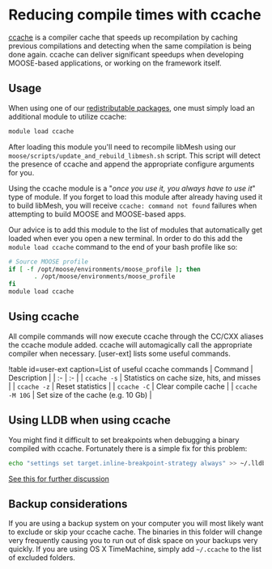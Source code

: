 # Reducing compile times with ccache

[ccache](http://ccache.samba.org/) is a compiler cache that speeds up recompilation by caching previous compilations and detecting when the same compilation is being done again. ccache can deliver significant speedups when developing MOOSE-based applications, or working on the framework itself.

## Usage

When using one of our [redistributable packages](getting_started/index.md), one must simply load an additional module to utilize ccache:

```bash
module load ccache
```

After loading this module you'll need to recompile libMesh using our `moose/scripts/update_and_rebuild_libmesh.sh` script. This script will detect the presence of ccache and append the appropriate configure arguments for you.  

Using the ccache module is a "*once you use it, you always have to use it*" type of module. If you forget to load this module after already having used it to build libMesh, you will receive `ccache: command not found` failures when attempting to build MOOSE and MOOSE-based apps.  

Our advice is to add this module to the list of modules that automatically get loaded when ever you open a new terminal. In order to do this add the `module load ccache` command to the end of your bash profile like so:

```bash
# Source MOOSE profile
if [ -f /opt/moose/environments/moose_profile ]; then
       . /opt/moose/environments/moose_profile
fi
module load ccache
```

## Using ccache

All compile commands will now execute ccache through the CC/CXX aliases the ccache module added. ccache will automagically call the appropriate compiler when necessary. [user-ext] lists some useful commands.

!table id=user-ext caption=List of useful ccache commands
| Command | Description |
| :- | :- |
| `ccache -s` | Statistics on cache size, hits, and misses |
| `ccache -z` | Reset statistics |
| `ccache -C` | Clear compile cache |
| `ccache -M 10G` | Set size of the cache (e.g. 10 Gb) |


## Using LLDB when using ccache

You might find it difficult to set breakpoints when debugging a binary compiled with ccache. Fortunately there is a simple fix for this problem:

```bash
echo "settings set target.inline-breakpoint-strategy always" >> ~/.lldbinit
```

[See this for further discussion](http://lldb.llvm.org/use/troubleshooting.html)

## Backup considerations

If you are using a backup system on your computer you will most likely want to exclude or skip your ccache cache. The binaries in this folder will change very frequently causing you to run out of disk space on your backups very quickly. If you are using OS X TimeMachine, simply add `~/.ccache` to the list of excluded folders.
